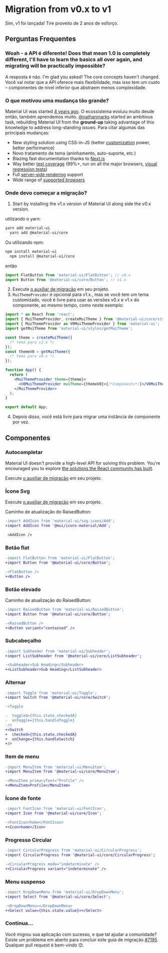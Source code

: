 # Migration from v0.x to v1

<p class="description">Sim, v1 foi lançada! Tire proveito de 2 anos de esforço.</p>

## Perguntas Frequentes

### Woah - a API é diferente! Does that mean 1.0 is completely different, I'll have to learn the basics all over again, and migrating will be practically impossible?

A resposta é não. I'm glad you asked! The core concepts haven't changed. Você vai notar que a API oferece mais flexibilidade, mas isso tem um custo – componentes de nível inferior que abstraem menos complexidade.

### O que motivou uma mudança tão grande?

Material UI was started [4 years ago](https://github.com/mui/material-ui/commit/28b768913b75752ecf9b6bb32766e27c241dbc46). O ecossistema evoluiu muito desde então, também aprendemos muito. [@nathanmarks](https://github.com/nathanmarks/) started an ambitious task, rebuilding Material UI from the **ground-up** taking advantage of this knowledge to address long-standing issues. Para citar algumas das principais mudanças:

- New styling solution using CSS-in-JS (better [customization](/material-ui/customization/how-to-customize/) power, better performance)
- Novo tratamento de tema (aninhamento, auto-suporte, etc.)
- Blazing fast documentation thanks to [Next.js](https://github.com/vercel/next.js)
- Way better [test coverage](/material-ui/guides/testing/) (99%+, run on all the major browsers, [visual regression tests](https://app.argos-ci.com/mui/material-ui/builds))
- Full [server-side rendering](/material-ui/guides/server-rendering/) support
- Wide range of [supported browsers](/material-ui/getting-started/supported-platforms/)

### Onde devo começar a migração?

1. Start by installing the v1.x version of Material UI along side the v0.x version.

utilizando o yarn:

```sh
yarn add material-ui
  yarn add @material-ui/core
```

Ou utilizando npm:

```sh
npm install material-ui
  npm install @material-ui/core
```

então

```js
import FlatButton from 'material-ui/FlatButton'; // v0.x
import Button from '@material-ui/core/Button'; // v1.x
```

2. Execute [o auxiliar de migração](https://github.com/mui/material-ui/tree/master/packages/mui-codemod) em seu projeto.
3. `MuiThemeProvider` é opcional para v1.x., mas se você tem um tema customizado, você é livre para usar as versões v0.x e v1.x do componente, ao mesmo tempo, como neste exemplo:

```jsx
import * as React from 'react';
import { MuiThemeProvider, createMuiTheme } from '@material-ui/core/styles'; // v1.x
import { MuiThemeProvider as V0MuiThemeProvider } from 'material-ui';
import getMuiTheme from 'material-ui/styles/getMuiTheme';

const theme = createMuiTheme({
  /* tema para v1.x */
});
const themeV0 = getMuiTheme({
  /* tema para v0.x */
});

function App() {
  return (
    <MuiThemeProvider theme={theme}>
      <V0MuiThemeProvider muiTheme={themeV0}>{/*Components*/}</V0MuiThemeProvider>
    </MuiThemeProvider>
  );
}

export default App;
```

4. Depois disso, você está livre para migrar uma instância de componente por vez.

## Componentes

### Autocompletar

Material UI doesn't provide a high-level API for solving this problem. You're encouraged you to explore [the solutions the React community has built](/material-ui/react-autocomplete/).

Execute [o auxiliar de migração](https://github.com/mui/material-ui/tree/master/packages/material-ui-codemod) em seu projeto.

### Ícone Svg

Execute [o auxiliar de migração](https://github.com/mui/material-ui/tree/master/packages/material-ui-codemod) em seu projeto.

Caminho de atualização do RaisedButton:

```diff
-import AddIcon from 'material-ui/svg-icons/Add';
+import AddIcon from '@mui/icons-material/Add';

 <AddIcon />
```

### Botão flat

```diff
-import FlatButton from 'material-ui/FlatButton';
+import Button from '@material-ui/core/Button';

-<FlatButton />
+<Button />
```

### Botão elevado

Caminho de atualização do RaisedButton:

```diff
-import RaisedButton from 'material-ui/RaisedButton';
+import Button from '@material-ui/core/Button';

-<RaisedButton />
+<Button variant="contained" />
```

### Subcabeçalho

```diff
-import Subheader from 'material-ui/Subheader';
+import ListSubheader from '@material-ui/core/ListSubheader';

-<Subheader>Sub Heading</Subheader>
+<ListSubheader>Sub Heading</ListSubheader>
```

### Alternar

```diff
-import Toggle from 'material-ui/Toggle';
+import Switch from '@material-ui/core/Switch';

-<Toggle

-  toggled={this.state.checkedA}
-  onToggle={this.handleToggle}
-/>
+<Switch
+  checked={this.state.checkedA}
+  onChange={this.handleSwitch}
+/>
```

### Item de menu

```diff
-import MenuItem from 'material-ui/MenuItem';
+import MenuItem from '@material-ui/core/MenuItem';

-<MenuItem primaryText="Profile" />
+<MenuItem>Profile</MenuItem>
```

### Ícone de fonte

```diff
-import FontIcon from 'material-ui/FontIcon';
+import Icon from '@material-ui/core/Icon';

-<FontIcon>home</FontIcon>
+<Icon>home</Icon>
```

### Progresso Circular

```diff
-import CircularProgress from 'material-ui/CircularProgress';
+import CircularProgress from '@material-ui/core/CircularProgress';

-<CircularProgress mode="indeterminate" />
+<CircularProgress variant="indeterminate" />
```

### Menu suspenso

```diff
-import DropDownMenu from 'material-ui/DropDownMenu';
+import Select from '@material-ui/core/Select';

-<DropDownMenu></DropDownMenu>
+<Select value={this.state.value}></Select>
```

### Continua…

Você migrou sua aplicação com sucesso, e que tal ajudar a comunidade? Existe um problema em aberto para concluir este guia de migração [#7195](https://github.com/mui/material-ui/issues/7195). Qualquer pull request é bem-vindo 😊.
